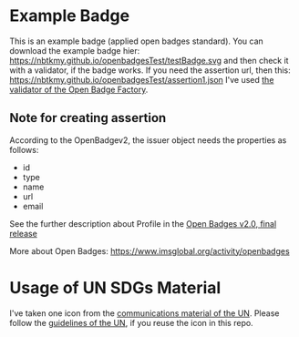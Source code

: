 # Example Badge 
This is an example badge (applied open badges standard).
You can download the example badge hier: https://nbtkmy.github.io/openbadgesTest/testBadge.svg
and then check it with a validator, if the badge works.
If you need the assertion url, then this: https://nbtkmy.github.io/openbadgesTest/assertion1.json
I've used [the validator of the Open Badge Factory](https://openbadgefactory.com/validator/).

## Note for creating assertion
According to the OpenBadgev2, the issuer object needs the properties as follows:
- id
- type
- name
- url
- email

See the further description about Profile in the [Open Badges v2.0, final release](https://www.imsglobal.org/sites/default/files/Badges/OBv2p0Final/index.html#Profile)

More about Open Badges:
https://www.imsglobal.org/activity/openbadges

# Usage of UN SDGs Material

I've taken one icon from the [communications material of the UN](https://www.un.org/sustainabledevelopment/news/communications-material/).
Please follow the [guidelines of the UN](https://www.un.org/sustainabledevelopment/wp-content/uploads/2019/01/SDG_Guidelines_AUG_2019_Final.pd), if you reuse the icon in this repo.


